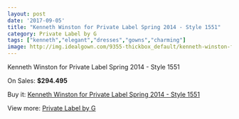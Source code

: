 ```yaml
---
layout: post
date: '2017-09-05'
title: "Kenneth Winston for Private Label Spring 2014 - Style 1551"
category: Private Label by G
tags: ["kenneth","elegant","dresses","gowns","charming"]
image: http://img.idealgown.com/9355-thickbox_default/kenneth-winston-for-private-label-spring-2014-style-1551.jpg
---
```

Kenneth Winston for Private Label Spring 2014 - Style 1551

On Sales: **$294.495**
<a href="https://www.idealgown.com/en/private-label-by-g/3895-kenneth-winston-for-private-label-spring-2014-style-1551.html"><amp-img layout="responsive" width="600" height="600" src="//img.idealgown.com/9355-thickbox_default/kenneth-winston-for-private-label-spring-2014-style-1551.jpg" alt="Kenneth Winston for Private Label Spring 2014 - Style 1551 0" /></a>
<a href="https://www.idealgown.com/en/private-label-by-g/3895-kenneth-winston-for-private-label-spring-2014-style-1551.html"><amp-img layout="responsive" width="600" height="600" src="//img.idealgown.com/9358-thickbox_default/kenneth-winston-for-private-label-spring-2014-style-1551.jpg" alt="Kenneth Winston for Private Label Spring 2014 - Style 1551 1" /></a>
<a href="https://www.idealgown.com/en/private-label-by-g/3895-kenneth-winston-for-private-label-spring-2014-style-1551.html"><amp-img layout="responsive" width="600" height="600" src="//img.idealgown.com/9357-thickbox_default/kenneth-winston-for-private-label-spring-2014-style-1551.jpg" alt="Kenneth Winston for Private Label Spring 2014 - Style 1551 2" /></a>
<a href="https://www.idealgown.com/en/private-label-by-g/3895-kenneth-winston-for-private-label-spring-2014-style-1551.html"><amp-img layout="responsive" width="600" height="600" src="//img.idealgown.com/9356-thickbox_default/kenneth-winston-for-private-label-spring-2014-style-1551.jpg" alt="Kenneth Winston for Private Label Spring 2014 - Style 1551 3" /></a>

Buy it: [Kenneth Winston for Private Label Spring 2014 - Style 1551](https://www.idealgown.com/en/private-label-by-g/3895-kenneth-winston-for-private-label-spring-2014-style-1551.html "Kenneth Winston for Private Label Spring 2014 - Style 1551")

View more: [Private Label by G](https://www.idealgown.com/en/46-private-label-by-g "Private Label by G")